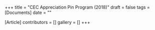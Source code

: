 +++
title = "CEC Appreciation Pin Program (2018)"
draft = false
tags = [Documents]
date = ""

[Article]
contributors = []
gallery = []
+++